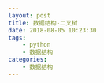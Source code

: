 ```yaml
---
layout: post
title: 数据结构-二叉树
date: 2018-08-05 10:23:30
tags: 
    - python
    - 数据结构
categories: 
    - 数据结构
---
```

